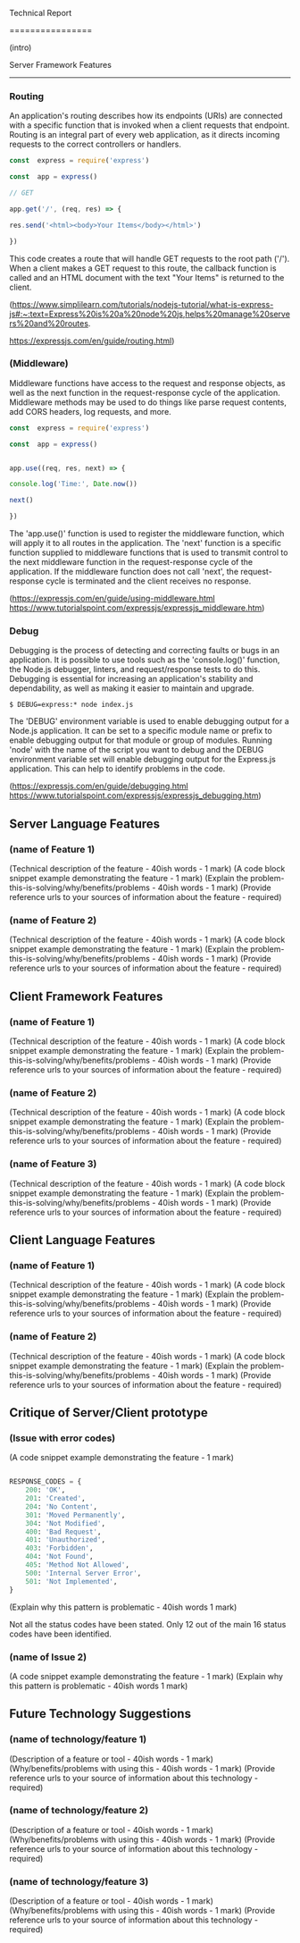 
Technical Report

================

  

(intro)

  
  

Server Framework Features

-------------------------


### Routing


An application's routing describes how its endpoints (URIs) are connected with a specific function that is invoked when a client requests that endpoint. Routing is an integral part of every web application, as it directs incoming requests to the correct controllers or handlers.

``` javascript
const  express = require('express')

const  app = express()

// GET

app.get('/', (req, res) => {

res.send('<html><body>Your Items</body></html>')

})
```

This code creates a route that will handle GET requests to the root path ('/'). When a client makes a GET request to this route, the callback function is called and an HTML document with the text "Your Items" is returned to the client.

(https://www.simplilearn.com/tutorials/nodejs-tutorial/what-is-express-js#:~:text=Express%20is%20a%20node%20js,helps%20manage%20servers%20and%20routes.

https://expressjs.com/en/guide/routing.html)


### (Middleware)

Middleware functions have access to the request and response objects, as well as the next function in the request-response cycle of the application. Middleware methods may be used to do things like parse request contents, add CORS headers, log requests, and more.

```javascript
const  express = require('express')

const  app = express()


app.use((req, res, next) => {

console.log('Time:', Date.now())

next()

})
```

The 'app.use()' function is used to register the middleware function, which will apply it to all routes in the application. The 'next' function is a specific function supplied to middleware functions that is used to transmit control to the next middleware function in the request-response cycle of the application. If the middleware function does not call 'next', the request-response cycle is terminated and the client receives no response.


(https://expressjs.com/en/guide/using-middleware.html
https://www.tutorialspoint.com/expressjs/expressjs_middleware.htm)


### Debug

Debugging is the process of detecting and correcting faults or bugs in an application. It is possible to use tools such as the 'console.log()' function, the Node.js debugger, linters, and request/response tests to do this. Debugging is essential for increasing an application's stability and dependability, as well as making it easier to maintain and upgrade.

```shell
$ DEBUG=express:* node index.js
``` 
The 'DEBUG' environment variable is used to enable debugging output for a Node.js application. It can be set to a specific module name or prefix to enable debugging output for that module or group of modules. Running 'node' with the name of the script you want to debug and the DEBUG environment variable set will enable debugging output for the Express.js application. This can help to identify problems in the code.

(https://expressjs.com/en/guide/debugging.html
https://www.tutorialspoint.com/expressjs/expressjs_debugging.htm)


Server Language Features
-----------------------

### (name of Feature 1)

(Technical description of the feature - 40ish words - 1 mark)
(A code block snippet example demonstrating the feature - 1 mark)
(Explain the problem-this-is-solving/why/benefits/problems - 40ish words - 1 mark)
(Provide reference urls to your sources of information about the feature - required)


### (name of Feature 2)

(Technical description of the feature - 40ish words - 1 mark)
(A code block snippet example demonstrating the feature - 1 mark)
(Explain the problem-this-is-solving/why/benefits/problems - 40ish words - 1 mark)
(Provide reference urls to your sources of information about the feature - required)


Client Framework Features
-------------------------

### (name of Feature 1)

(Technical description of the feature - 40ish words - 1 mark)
(A code block snippet example demonstrating the feature - 1 mark)
(Explain the problem-this-is-solving/why/benefits/problems - 40ish words - 1 mark)
(Provide reference urls to your sources of information about the feature - required)


### (name of Feature 2)

(Technical description of the feature - 40ish words - 1 mark)
(A code block snippet example demonstrating the feature - 1 mark)
(Explain the problem-this-is-solving/why/benefits/problems - 40ish words - 1 mark)
(Provide reference urls to your sources of information about the feature - required)


### (name of Feature 3)

(Technical description of the feature - 40ish words - 1 mark)
(A code block snippet example demonstrating the feature - 1 mark)
(Explain the problem-this-is-solving/why/benefits/problems - 40ish words - 1 mark)
(Provide reference urls to your sources of information about the feature - required)


Client Language Features
------------------------

### (name of Feature 1)

(Technical description of the feature - 40ish words - 1 mark)
(A code block snippet example demonstrating the feature - 1 mark)
(Explain the problem-this-is-solving/why/benefits/problems - 40ish words - 1 mark)
(Provide reference urls to your sources of information about the feature - required)

### (name of Feature 2)

(Technical description of the feature - 40ish words - 1 mark)
(A code block snippet example demonstrating the feature - 1 mark)
(Explain the problem-this-is-solving/why/benefits/problems - 40ish words - 1 mark)
(Provide reference urls to your sources of information about the feature - required)


Critique of Server/Client prototype
---------------------

### (Issue with error codes)

(A code snippet example demonstrating the feature - 1 mark)

``` python

RESPONSE_CODES = {
    200: 'OK',
    201: 'Created',
    204: 'No Content',
    301: 'Moved Permanently',
    304: 'Not Modified',
    400: 'Bad Request',
    401: 'Unauthorized',
    403: 'Forbidden',
    404: 'Not Found',
    405: 'Method Not Allowed',
    500: 'Internal Server Error',
    501: 'Not Implemented',
}
```
(Explain why this pattern is problematic - 40ish words 1 mark)

Not all the status codes have been stated. Only 12 out of the main 16 status codes have been identified. 


### (name of Issue 2)

(A code snippet example demonstrating the feature - 1 mark)
(Explain why this pattern is problematic - 40ish words 1 mark)


Future Technology Suggestions
-----------------------------

### (name of technology/feature 1)

(Description of a feature or tool - 40ish words - 1 mark)
(Why/benefits/problems with using this - 40ish words - 1 mark)
(Provide reference urls to your source of information about this technology - required)


### (name of technology/feature 2)

(Description of a feature or tool - 40ish words - 1 mark)
(Why/benefits/problems with using this - 40ish words - 1 mark)
(Provide reference urls to your source of information about this technology - required)


### (name of technology/feature 3)

(Description of a feature or tool - 40ish words - 1 mark)
(Why/benefits/problems with using this - 40ish words - 1 mark)
(Provide reference urls to your source of information about this technology - required)
